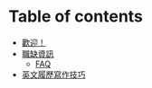 # Table of contents

* [歡迎！](README.md)
* [職缺資訊](job-opportunities/README.md)
  * [FAQ](job-opportunities/faq.md)
* [英文履歷寫作技巧](cv-writing.md)

